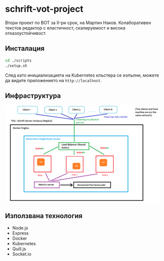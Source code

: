# schrift-vot-project
Втори проект по ВОТ за II-ри срок, на Мартин Наков.
Колаборативен текстов редактор с еластичност, скалируемост и висока отказоустойчивост.

## Инсталация
```sh
cd ./scripts
./setup.sh
```

След като инициализацията на Kubernetes клъстера се изпълни, можете да видите приложението на `http://localhost`.

## Инфраструктура
![img](./structure/diagram.png)

## Използвана технология
- Node.js
- Express
- Docker
- Kubernetes
- Quill.js
- Socket.io
